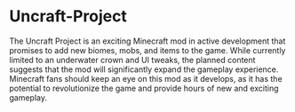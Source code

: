 # Uncraft-Project
The Uncraft Project is an exciting Minecraft mod in active development that promises to add new biomes, mobs, and items to the game. While currently limited to an underwater crown and UI tweaks, the planned content suggests that the mod will significantly expand the gameplay experience. Minecraft fans should keep an eye on this mod as it develops, as it has the potential to revolutionize the game and provide hours of new and exciting gameplay.
